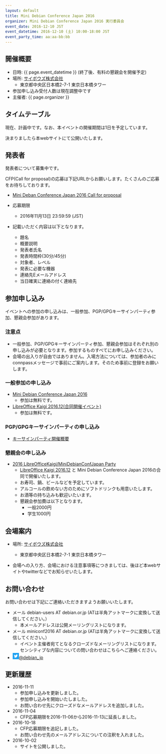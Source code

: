 ```yaml
---
layout: default
title: Mini Debian Conference Japan 2016
organizer: Mini Debian Conference Japan 2016 実行委員会
event_date: 2016-12-10 JST
event_datetime: 2016-12-10 (土) 10:00-18:00 JST
event_party_time: aa:aa-bb:bb
---
```

<a name="outline"></a>

## 開催概要
   
- 日時: {{ page.event_datetime }} (終了後、有料の懇親会を開催予定)
- 場所: [サイボウズ株式会社](http://cybozu.co.jp/company/info/)
  - 東京都中央区日本橋2-7-1 東京日本橋タワー
- 参加申し込み受付人数は現在調整中です
- 主催者: {{ page.organizer }}


<a name="timetable"></a>

## タイムテーブル

現在、計画中です。なお、本イベントの開催期間は1日を予定しています。

決まりましたら本webサイトにて公開いたします。

<a name="speaker"></a>

## 発表者

発表者について募集中です。

CFP(Call for proposal)の応募は下記URLからお願いします。たくさんのご応募をお待ちしております。

- [Mini Deban Conference Japan 2016 Call for proposal](https://docs.google.com/forms/d/1gcHtLijX8WrdfQMrKK4gkWXOUVhOVV3HCJtcDWglsag/viewform?edit_requested=true)

- 応募期限
  - 2016年11月13日 23:59:59 (JST)

- 記載いただく内容は以下となります。
  - 題名
  - 概要説明
  - 発表者氏名
  - 発表時間枠(30分/45分)
  - 対象者、レベル
  - 発表に必要な機器
  - 連絡先Eメールアドレス
  - 当日確実に連絡の付く連絡先

<a name="register"></a>

## 参加申し込み

イベントへの参加の申し込みは、一般参加、PGP/GPGキーサインパーティ参加、懇親会参加があります。

### 注意点
- 一般参加、PGP/GPGキーサインパーティ参加、懇親会参加はそれぞれ別の申し込みが必要となります。参加するものすべてにお申し込みください。
- 会場の出入りが自由ではありません。入場方法については、参加者のみにconnpassメッセージで事前にご案内します。そのため事前に登録をお願いします。

### 一般参加の申し込み
- [Mini Debian Conference Japan 2016](http://debianjp.connpass.com/event/44481/)
  - 参加は無料です。
- [LibreOffice Kaigi 2016.12(合同開催イベント)](http://libojapan.connpass.com/event/42685/)
  - 参加は無料です。

### PGP/GPGキーサインパーティの申し込み
- [キーサインパーティ開催概要](ksp.html)

### 懇親会の申し込み
- [2016 LibreOfficeKaigi/MiniDebianConfJapan Party](http://connpass.com/event/44587/)
  - [LibreOffice Kaigi 2016.12](http://libojapan.connpass.com/event/42685/) と Mini Debian Conference Japan 2016の合同で開催いたします。
  - お寿司、鍋、ビールなどを予定しています。
  - アルコールの飲めない方のためにソフトドリンクも用意いたします。
  - お酒等の持ち込みも歓迎いたいます。
  - 懇親会参加費は以下となります。
    - 一般2000円
    - 学生1000円

<a name="place"></a>

## 会場案内

- 場所: [サイボウズ株式会社](http://cybozu.co.jp/company/info/)
  - 東京都中央区日本橋2-7-1 東京日本橋タワー

- 会場への入り方、会場における注意事項等につきましては、後ほど本webサイトやtwitterなどでお知らせいたします。


<a name="contactus"></a>

## お問い合わせ
お問い合わせは下記にご連絡いただきますようお願いいたします。

- メール debian-users AT debian.or.jp (ATは半角アットマークに変換して送信してください。）
  - 本メールアドレスは公開メーリングリストになります。
- メール miniconf2016 AT debian.or.jp (ATは半角アットマークに変換して送信してください。）
  - イベント主催者宛てとなるクローズドなメーリングリストになります。センシティブな内容についての問い合わせはこちらへご連絡ください。
- <a href="https://twitter.com/debian_jp"><img style="width:20px; height:20px;" src="assets/img/Twitter_Logo_White_On_Blue.png" alt="Twitter - Debian JP">@debian_jp</a>


<a name="history"></a>

## 更新履歴

- 2016-11-11
  - 参加申し込みを更新しました。
  - 参加申し込みを開始いたしました。
  - お問い合わせ先にクローズドなメールアドレスを追加しました。
- 2016-11-04
  - CFP応募期限を2016-11-06から2016-11-13に延長しました。
- 2016-10-18
  - CFP応募期限を追記しました。
  - お問い合わせ先のメールアドレスについての注釈を入れました。
- 2016-10-02
  - サイトを公開しました。
